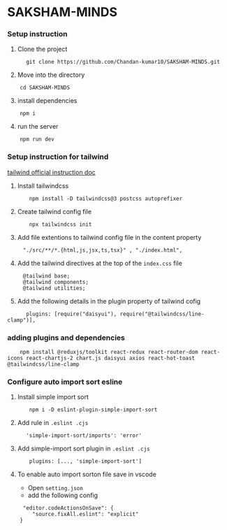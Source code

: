 # SAKSHAM-MINDS 

### Setup instruction

 1. Clone the project

```
      git clone https://github.com/Chandan-kumar10/SAKSHAM-MINDS.git
```

 2. Move into the directory

 ```
     cd SAKSHAM-MINDS
```

 3. install dependencies

 ```
     npm i
```

 4. run the server

 ```
     npm run dev
```



### Setup instruction for tailwind

[tailwind official instruction doc](https://v3.tailwindcss.com/docs/installation)

 1. Install tailwindcss

 ```
        npm install -D tailwindcss@3 postcss autoprefixer
```

 2. Create tailwind config file

 ```
        npx tailwindcss init
```

3. Add file extentions to tailwind config file in the content property
```
     "./src/**/*.{html,js,jsx,ts,tsx}" , "./index.html",

```

4. Add the tailwind directives at the top of the  `index.css` file

```
     @tailwind base;
     @tailwind components;
     @tailwind utilities;
```

5. Add the following details in the plugin property of tailwind cofig

```
      plugins: [require("daisyui"), require("@tailwindcss/line-clamp")],

```
### adding plugins and dependencies 

```
    npm install @reduxjs/toolkit react-redux react-router-dom react-icons react-chartjs-2 chart.js daisyui axios react-hot-toast @tailwindcss/line-clamp

```


### Configure auto import sort esline

1. Install simple import sort 

```
       npm i -D eslint-plugin-simple-import-sort
```

2. Add rule in  `.eslint .cjs`

```
      'simple-import-sort/imports': 'error'
```

3. Add simple-import sort plugin in `.eslint .cjs`

```
       plugins: [..., 'simple-import-sort']
```

4. To enable auto import sorton file save in vscode

   - Open `setting.json` 
   - add the following config
```
     "editor.codeActionsOnSave": {
        "source.fixAll.eslint": "explicit"
    }
```